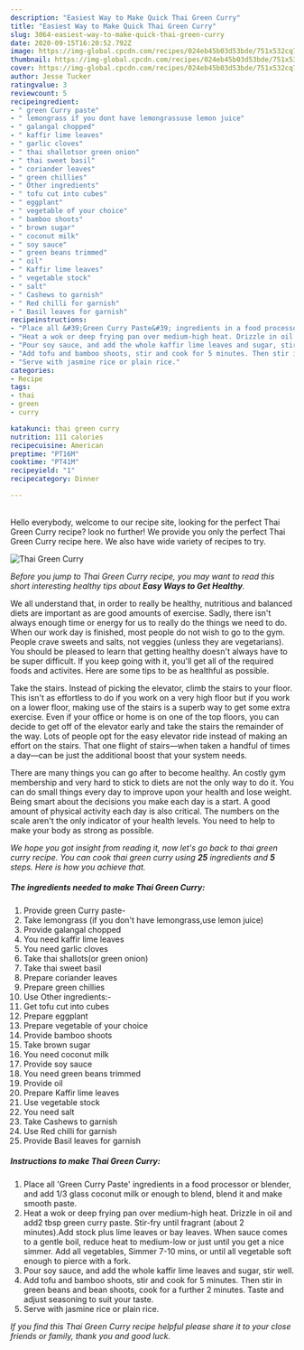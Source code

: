 ```yaml
---
description: "Easiest Way to Make Quick Thai Green Curry"
title: "Easiest Way to Make Quick Thai Green Curry"
slug: 3064-easiest-way-to-make-quick-thai-green-curry
date: 2020-09-15T16:20:52.792Z
image: https://img-global.cpcdn.com/recipes/024eb45b03d53bde/751x532cq70/thai-green-curry-recipe-main-photo.jpg
thumbnail: https://img-global.cpcdn.com/recipes/024eb45b03d53bde/751x532cq70/thai-green-curry-recipe-main-photo.jpg
cover: https://img-global.cpcdn.com/recipes/024eb45b03d53bde/751x532cq70/thai-green-curry-recipe-main-photo.jpg
author: Jesse Tucker
ratingvalue: 3
reviewcount: 5
recipeingredient:
- " green Curry paste"
- " lemongrass if you dont have lemongrassuse lemon juice"
- " galangal chopped"
- " kaffir lime leaves"
- " garlic cloves"
- " thai shallotsor green onion"
- " thai sweet basil"
- " coriander leaves"
- " green chillies"
- " Other ingredients"
- " tofu cut into cubes"
- " eggplant"
- " vegetable of your choice"
- " bamboo shoots"
- " brown sugar"
- " coconut milk"
- " soy sauce"
- " green beans trimmed"
- " oil"
- " Kaffir lime leaves"
- " vegetable stock"
- " salt"
- " Cashews to garnish"
- " Red chilli for garnish"
- " Basil leaves for garnish"
recipeinstructions:
- "Place all &#39;Green Curry Paste&#39; ingredients in a food processor or blender, and add 1/3 glass coconut milk or enough to blend, blend it and make smooth paste."
- "Heat a wok or deep frying pan over medium-high heat. Drizzle in oil and add2 tbsp green curry paste. Stir-fry until fragrant (about 2 minutes).Add stock plus lime leaves or bay leaves. When sauce comes to a gentle boil, reduce heat to medium-low or just until you get a nice simmer. Add all vegetables, Simmer 7-10 mins, or until all vegetable soft enough to pierce with a fork."
- "Pour soy sauce, and add the whole kaffir lime leaves and sugar, stir well."
- "Add tofu and bamboo shoots, stir and cook for 5 minutes. Then stir in green beans and bean shoots, cook for a further 2 minutes. Taste and adjust seasoning to suit your taste."
- "Serve with jasmine rice or plain rice."
categories:
- Recipe
tags:
- thai
- green
- curry

katakunci: thai green curry 
nutrition: 111 calories
recipecuisine: American
preptime: "PT16M"
cooktime: "PT41M"
recipeyield: "1"
recipecategory: Dinner

---
```

<br>
Hello everybody, welcome to our recipe site, looking for the perfect Thai Green Curry recipe? look no further! We provide you only the perfect Thai Green Curry recipe here. We also have wide variety of recipes to try.
<br>


![Thai Green Curry](https://img-global.cpcdn.com/recipes/024eb45b03d53bde/751x532cq70/thai-green-curry-recipe-main-photo.jpg)

<i>Before you jump to Thai Green Curry recipe, you may want to read this short interesting healthy tips about <strong>Easy Ways to Get Healthy</strong>.</i>

We all understand that, in order to really be healthy, nutritious and balanced diets are important as are good amounts of exercise. Sadly, there isn't always enough time or energy for us to really do the things we need to do. When our work day is finished, most people do not wish to go to the gym. People crave sweets and salts, not veggies (unless they are vegetarians). You should be pleased to learn that getting healthy doesn't always have to be super difficult. If you keep going with it, you'll get all of the required foods and activites. Here are some tips to be as healthful as possible.

Take the stairs. Instead of picking the elevator, climb the stairs to your floor. This isn't as effortless to do if you work on a very high floor but if you work on a lower floor, making use of the stairs is a superb way to get some extra exercise. Even if your office or home is on one of the top floors, you can decide to get off of the elevator early and take the stairs the remainder of the way. Lots of people opt for the easy elevator ride instead of making an effort on the stairs. That one flight of stairs—when taken a handful of times a day—can be just the additional boost that your system needs. 

There are many things you can go after to become healthy. An costly gym membership and very hard to stick to diets are not the only way to do it. You can do small things every day to improve upon your health and lose weight. Being smart about the decisions you make each day is a start. A good amount of physical activity each day is also critical. The numbers on the scale aren't the only indicator of your health levels. You need to help to make your body as strong as possible. 


<i>We hope you got insight from reading it, now let's go back to thai green curry recipe. You can cook thai green curry using <strong>25</strong> ingredients and <strong>5</strong> steps. Here is how you achieve that.
</i>

##### The ingredients needed to make Thai Green Curry:

1. Provide  green Curry paste-
1. Take  lemongrass (if you don&#39;t have lemongrass,use lemon juice)
1. Provide  galangal chopped
1. You need  kaffir lime leaves
1. You need  garlic cloves
1. Take  thai shallots(or green onion)
1. Take  thai sweet basil
1. Prepare  coriander leaves
1. Prepare  green chillies
1. Use  Other ingredients:-
1. Get  tofu cut into cubes
1. Prepare  eggplant
1. Prepare  vegetable of your choice
1. Provide  bamboo shoots
1. Take  brown sugar
1. You need  coconut milk
1. Provide  soy sauce
1. You need  green beans trimmed
1. Provide  oil
1. Prepare  Kaffir lime leaves
1. Use  vegetable stock
1. You need  salt
1. Take  Cashews to garnish
1. Use  Red chilli for garnish
1. Provide  Basil leaves for garnish


##### Instructions to make Thai Green Curry:

1. Place all &#39;Green Curry Paste&#39; ingredients in a food processor or blender, and add 1/3 glass coconut milk or enough to blend, blend it and make smooth paste.
1. Heat a wok or deep frying pan over medium-high heat. Drizzle in oil and add2 tbsp green curry paste. Stir-fry until fragrant (about 2 minutes).Add stock plus lime leaves or bay leaves. When sauce comes to a gentle boil, reduce heat to medium-low or just until you get a nice simmer. Add all vegetables, Simmer 7-10 mins, or until all vegetable soft enough to pierce with a fork.
1. Pour soy sauce, and add the whole kaffir lime leaves and sugar, stir well.
1. Add tofu and bamboo shoots, stir and cook for 5 minutes. Then stir in green beans and bean shoots, cook for a further 2 minutes. Taste and adjust seasoning to suit your taste.
1. Serve with jasmine rice or plain rice.


<i>If you find this Thai Green Curry recipe helpful please share it to your close friends or family, thank you and good luck.</i>
